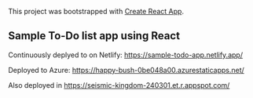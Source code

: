 This project was bootstrapped with [Create React App](https://github.com/facebook/create-react-app).

## Sample To-Do list app using React

Continuously deplyed to on Netlify: https://sample-todo-app.netlify.app/

Deployed to Azure: https://happy-bush-0be048a00.azurestaticapps.net/

Also deployed in https://seismic-kingdom-240301.et.r.appspot.com/


